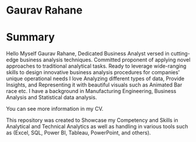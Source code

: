# Gaurav Rahane
# Summary
Hello Myself Gaurav Rahane, Dedicated Business Analyst versed in cutting-edge business analysis techniques. Committed proponent of applying novel approaches to traditional analytical tasks. Ready to leverage wide-ranging skills to design innovative business analysis procedures for companies' unique operational needs
I love Analyzing different types of data, Provide Insights, and Representing it with beautiful visuals such as Animated Bar race etc.
I have a background in Manufacturing Engineering, Business Analysis and Statistical data analysis.

You can see more information in my CV.

This repository was created to Showcase my Competency and Skills in Analytical and Technical Analytics as well as handling in various tools such as (Excel, SQL, Power BI, Tableau, PowerPoint, and others).
